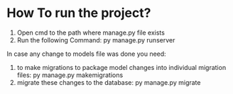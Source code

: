 # How To run the project? 

1. Open cmd to the path where manage.py file exists
3. Run the following Command: py manage.py runserver

In case any change to models file was done you need: 
1. to make migrations to package model changes into individual migration files: py manage.py makemigrations
2. migrate these changes to the database: py manage.py migrate
